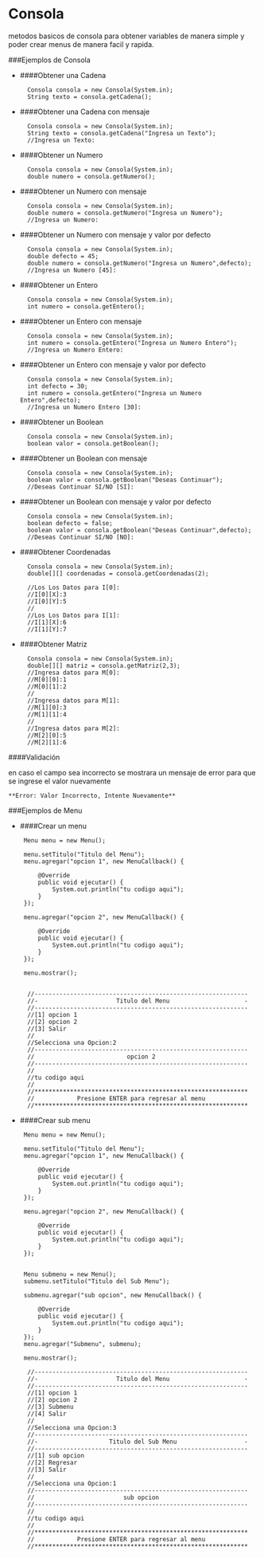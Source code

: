 
Consola
========

metodos basicos de consola para obtener variables de manera simple y poder crear menus de manera facil y rapida.




###Ejemplos de Consola

- ####Obtener una Cadena
	
        Consola consola = new Consola(System.in);
        String texto = consola.getCadena(); 

- ####Obtener una Cadena con mensaje
	
        Consola consola = new Consola(System.in);
        String texto = consola.getCadena("Ingresa un Texto"); 
        //Ingresa un Texto:    
        
- ####Obtener un Numero
	
        Consola consola = new Consola(System.in);
        double numero = consola.getNumero();  
        
- ####Obtener un Numero con mensaje
	
        Consola consola = new Consola(System.in);
        double numero = consola.getNumero("Ingresa un Numero"); 
        //Ingresa un Numero:    
        
- ####Obtener un Numero con mensaje y valor por defecto
	
        Consola consola = new Consola(System.in);
        double defecto = 45;
        double numero = consola.getNumero("Ingresa un Numero",defecto);   
        //Ingresa un Numero [45]:   
        
- ####Obtener un Entero
	
        Consola consola = new Consola(System.in);
        int numero = consola.getEntero();  
        
- ####Obtener un Entero con mensaje
	
        Consola consola = new Consola(System.in);
        int numero = consola.getEntero("Ingresa un Numero Entero");  
        //Ingresa un Numero Entero: 
        
- ####Obtener un Entero con mensaje y valor por defecto
	
        Consola consola = new Consola(System.in);
        int defecto = 30;
        int numero = consola.getEntero("Ingresa un Numero Entero",defecto); 
        //Ingresa un Numero Entero [30]:   
        
- ####Obtener un Boolean
	
        Consola consola = new Consola(System.in);
        boolean valor = consola.getBoolean();  
        
- ####Obtener un Boolean con mensaje
	
        Consola consola = new Consola(System.in);
        boolean valor = consola.getBoolean("Deseas Continuar");  
        //Deseas Continuar SI/NO [SI]:         
        
- ####Obtener un Boolean con mensaje y valor por defecto
	
        Consola consola = new Consola(System.in);
        boolean defecto = false;
        boolean valor = consola.getBoolean("Deseas Continuar",defecto);   
        //Deseas Continuar SI/NO [NO]:      
        
- ####Obtener Coordenadas
	
        Consola consola = new Consola(System.in);
        double[][] coordenadas = consola.getCoordenadas(2);
        
        //Los Los Datos para I[0]:
		//I[0][X]:3
		//I[0][Y]:5
		//
		//Los Los Datos para I[1]:
		//I[1][X]:6
		//I[1][Y]:7    
        
- ####Obtener Matriz
	
        Consola consola = new Consola(System.in);
        double[][] matriz = consola.getMatriz(2,3); 
        //Ingresa datos para M[0]:
        //M[0][0]:1
        //M[0][1]:2
        //
        //Ingresa datos para M[1]:
        //M[1][0]:3
        //M[1][1]:4
        //
        //Ingresa datos para M[2]:
        //M[2][0]:5
        //M[2][1]:6
        
        
####Validación

en caso el campo sea incorrecto se mostrara un mensaje de error para que se ingrese el valor nuevamente 

	**Error: Valor Incorrecto, Intente Nuevamente**
	



###Ejemplos de Menu

- ####Crear un menu
      
       Menu menu = new Menu();
       
       menu.setTitulo("Titulo del Menu");
       menu.agregar("opcion 1", new MenuCallback() {

           @Override
           public void ejecutar() {
               System.out.println("tu codigo aqui");
           }
       });
       
       menu.agregar("opcion 2", new MenuCallback() {

           @Override
           public void ejecutar() {
               System.out.println("tu codigo aqui");
           }
       });
       
       menu.mostrar();
       
       
        //------------------------------------------------------------
        //-                      Titulo del Menu                     -
        //------------------------------------------------------------
        //[1] opcion 1 
        //[2] opcion 2 
        //[3] Salir 
        //
        //Selecciona una Opcion:2
        //------------------------------------------------------------
        //                          opcion 2                          
        //------------------------------------------------------------
        //
        //tu codigo aqui
        //
        //************************************************************
        //            Presione ENTER para regresar al menu            
        //************************************************************
        
        
        
- ####Crear sub menu

       Menu menu = new Menu();
       
       menu.setTitulo("Titulo del Menu");
       menu.agregar("opcion 1", new MenuCallback() {

           @Override
           public void ejecutar() {
               System.out.println("tu codigo aqui");
           }
       });
       
       menu.agregar("opcion 2", new MenuCallback() {

           @Override
           public void ejecutar() {
               System.out.println("tu codigo aqui");
           }
       });
       
       
       Menu submenu = new Menu();
       submenu.setTitulo("Titulo del Sub Menu");
       
       submenu.agregar("sub opcion", new MenuCallback() {

           @Override
           public void ejecutar() {
               System.out.println("tu codigo aqui");
           }
       });
       menu.agregar("Submenu", submenu);
       
       menu.mostrar();
       
        //------------------------------------------------------------
        //-                      Titulo del Menu                     -
        //------------------------------------------------------------
        //[1] opcion 1 
        //[2] opcion 2 
        //[3] Submenu 
        //[4] Salir 
        //
        //Selecciona una Opcion:3
        //------------------------------------------------------------
        //-                    Titulo del Sub Menu                   -
        //------------------------------------------------------------
        //[1] sub opcion 
        //[2] Regresar 
        //[3] Salir 
        //
        //Selecciona una Opcion:1
        //------------------------------------------------------------
        //                         sub opcion                         
        //------------------------------------------------------------
        //
        //tu codigo aqui
        //
        //************************************************************
        //            Presione ENTER para regresar al menu            
        //************************************************************

       